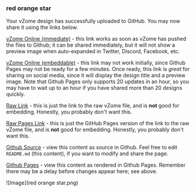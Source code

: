 ### red orange star

Your vZome design has successfully uploaded to GitHub.  You may now share it using the links below.

[vZome Online (immediate)][1] - this link works as soon as vZome has pushed the files to Github; it can be shared immediately, but it will not show a preview image when auto-expanded in Twitter, Discord, Facebook, etc.

[vZome Online (embeddable)][2] - this link may not work initially, since Github Pages may not be ready for a few minutes.  Once ready, this link is *great* for sharing on social media, since it will display the design title and a preview image.  Note that Github Pages only supports 20 updates in an hour, so you may have to wait up to an hour if you have shared more than 20 designs quickly.

[Raw Link][5] - this is just the link to the raw vZome file, and is **not** good for embedding.  Honestly, you probably don't want this.

[Raw Pages Link][6] - this is just the GitHub Pages version of the link to the raw vZome file, and is **not** good for embedding.  Honestly, you probably don't want this.

[Github Source][3] - view this content as source in Github.  Feel free to edit `README.md` (this content), if you want to modify and share the page.

[Github Pages][4] - view this content as rendered in Github Pages.  Remember there may be a delay before changes appear here; see above.

![Image](red orange star.png)

[1]: https://vzome.com/app/?url=https://raw.githubusercontent.com/vorth/vzome-sharing/main/2021/06/29/17-34-11-red%2Borange%2Bstar/red%2520orange%2520star.vZome
[2]: https://vzome.com/app/embed.py?url=https://vorth.github.io/vzome-sharing/2021/06/29/17-34-11-red%2Borange%2Bstar/red%2520orange%2520star.vZome
[3]: https://github.com/vorth/vzome-sharing/tree/main/2021/06/29/17-34-11-red+orange+star/
[4]: https://vorth.github.io/vzome-sharing/2021/06/29/17-34-11-red+orange+star/
[5]: https://raw.githubusercontent.com/vorth/vzome-sharing/main/2021/06/29/17-34-11-red+orange+star/red%20orange%20star.vZome
[6]: https://vorth.github.io/vzome-sharing/2021/06/29/17-34-11-red+orange+star/red%20orange%20star.vZome
